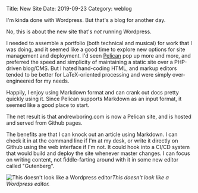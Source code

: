 Title: New Site
Date: 2019-09-23
Category: weblog

I'm kinda done with Wordpress. But that's a blog for another day.

No, this is about the new site that's *not* running Wordpress.

I needed to assemble a portfolio (both technical and musical) for work that I was doing, and it seemed like a good time to explore new options for site management and deployment. I'd seen [Pelican](https://getpelican.com) pop up more and more, and preferred the speed and simplicity of maintaining a static site over a PHP-driven blog/CMS. But I hated hand-coding HTML, and markup editors tended to be better for LaTeX-oriented processing and were simply over-engineered for my needs.

Happily, I enjoy using Markdown format and can crank out docs pretty quickly using it. Since Pelican supports Markdown as an input format, it seemed like a good place to start.

The net result is that andrewboring.com is now a Pelican site, and is hosted and served from Github pages.

The benefits are that I can knock out an article using Markdown. I can check it in at the command line if I'm at my desk, or write it directly on Github using the web interface if I'm not. It could hook into a CI/CD system that would build and deploy the site whenever master changes. I can focus on writing content, not fiddle-farting around with it in some new editor called "Gutenberg".

![This doesn't look like a Wordpress editor]({static}/media/steve-guttenberg.jpg)*This doesn't look like a Wordpress editor.*
